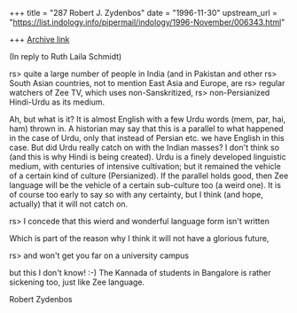 +++
title = "287 Robert J. Zydenbos"
date = "1996-11-30"
upstream_url = "https://list.indology.info/pipermail/indology/1996-November/006343.html"

+++
[Archive link](https://list.indology.info/pipermail/indology/1996-November/006343.html)

(In reply to Ruth Laila Schmidt)

rs> quite a large number of people in India (and in Pakistan and other
rs> South Asian countries, not to mention East Asia and Europe, are
rs> regular watchers of Zee TV, which uses non-Sanskritized,
rs> non-Persianized Hindi-Urdu as its medium.

Ah, but what is it? It is almost English with a few Urdu words (mem,
par, hai, ham) thrown in. A historian may say that this is a parallel to
what happened in the case of Urdu, only that instead of Persian etc. we
have English in this case. But did Urdu really catch on with the Indian
masses? I don't think so (and this is why Hindi is being created). Urdu
is a finely developed linguistic medium, with centuries of intensive
cultivation; but it remained the vehicle of a certain kind of culture
(Persianized). If the parallel holds good, then Zee language will be the
vehicle of a certain sub-culture too (a weird one). It is of course too
early to say so with any certainty, but I think (and hope, actually)
that it will not catch on.

rs> I concede that this wierd and wonderful language form isn't written

Which is part of the reason why I think it will not have a glorious
future,

rs> and won't get you far on a university campus

but this I don't know! :-) The Kannada of students in Bangalore is
rather sickening too, just like Zee language.

Robert Zydenbos




